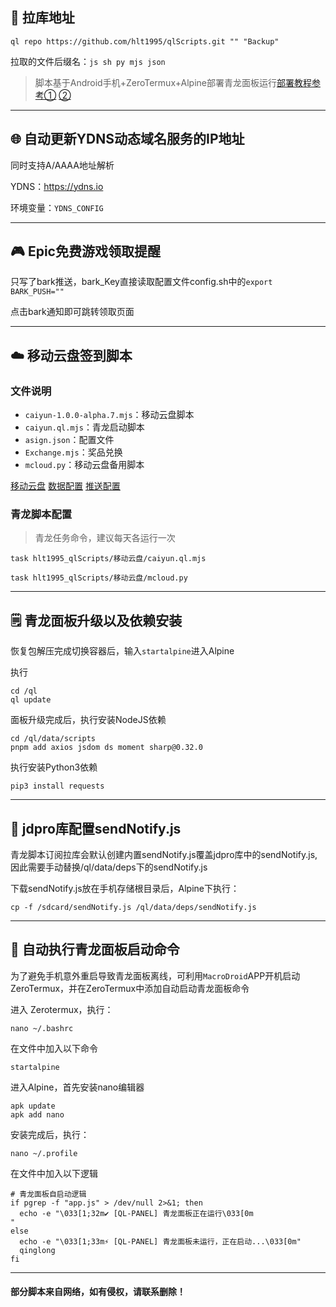 ## 🔗 拉库地址

```
ql repo https://github.com/hlt1995/qlScripts.git "" "Backup"

```

拉取的文件后缀名：`js sh py mjs json`

> 脚本基于Android手机+ZeroTermux+Alpine部署青龙面板运行[部署教程参考①](https://blog.csdn.net/a18065597272/article/details/132633015)  [②](https://blog.csdn.net/a18065597272/article/details/129752658?ops_request_misc=&request_id=&biz_id=102&utm_term=%E9%9D%92%E9%BE%99%E9%9D%A2%E6%9D%BF2.15%E6%81%A2%E5%A4%8D%E5%8C%85&utm_medium=distribute.pc_search_result.none-task-blog-2~all~sobaiduweb~default-3-129752658.142^v102^pc_search_result_base5&spm=1018.2226.3001.4187)
---

## 🌐 自动更新YDNS动态域名服务的IP地址

同时支持A/AAAA地址解析

YDNS：https://ydns.io

环境变量：`YDNS_CONFIG`

---

## 🎮️ Epic免费游戏领取提醒

只写了bark推送，bark_Key直接读取配置文件config.sh中的`export BARK_PUSH=""`

点击bark通知即可跳转领取页面

---

## ☁️ 移动云盘签到脚本

### 文件说明

- `caiyun-1.0.0-alpha.7.mjs`：移动云盘脚本
- `caiyun.ql.mjs`：青龙启动脚本
- `asign.json`：配置文件
- `Exchange.mjs`：奖品兑换
- `mcloud.py`：移动云盘备用脚本

[移动云盘](https://as.js.cool/reference/caiyun)
[数据配置](https://as.js.cool/start/config)
[推送配置](https://as.js.cool/reference/push)

### 青龙脚本配置

> 青龙任务命令，建议每天各运行一次
```
task hlt1995_qlScripts/移动云盘/caiyun.ql.mjs
```
```
task hlt1995_qlScripts/移动云盘/mcloud.py
```

---

## 🗒️ 青龙面板升级以及依赖安装

恢复包解压完成切换容器后，输入`startalpine`进入Alpine

执行
```
cd /ql
ql update
```

面板升级完成后，执行安装NodeJS依赖
```
cd /ql/data/scripts
pnpm add axios jsdom ds moment sharp@0.32.0
```

执行安装Python3依赖
```
pip3 install requests
```
---

## 📒 jdpro库配置sendNotify.js

青龙脚本订阅拉库会默认创建内置sendNotify.js覆盖jdpro库中的sendNotify.js,因此需要手动替换/ql/data/deps下的sendNotify.js

下载sendNotify.js放在手机存储根目录后，Alpine下执行：
```
cp -f /sdcard/sendNotify.js /ql/data/deps/sendNotify.js
```

---

## 🚀 自动执行青龙面板启动命令

为了避免手机意外重启导致青龙面板离线，可利用`MacroDroid`APP开机启动ZeroTermux，并在ZeroTermux中添加自动启动青龙面板命令

进入 Zerotermux，执行：
```
nano ~/.bashrc
```
在文件中加入以下命令

```
startalpine
```

进入Alpine，首先安装nano编辑器

```
apk update
apk add nano
```

安装完成后，执行：
```
nano ~/.profile
```

在文件中加入以下逻辑
```
# 青龙面板自启动逻辑
if pgrep -f "app.js" > /dev/null 2>&1; then
  echo -e "\033[1;32m✔ [QL-PANEL] 青龙面板正在运行\033[0m
"
else
  echo -e "\033[1;33m⚡ [QL-PANEL] 青龙面板未运行，正在启动...\033[0m"
  qinglong
fi

```

---
#### 部分脚本来自网络，如有侵权，请联系删除！
